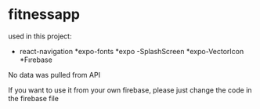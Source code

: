 # fitnessapp

used in this project: 

* react-navigation 
*expo-fonts
*expo -SplashScreen
*expo-VectorIcon
*Fırebase



No data was pulled from API


If you want to use it from your own firebase, please just change the code in the firebase file

